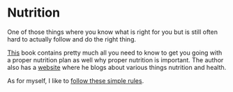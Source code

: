 # Nutrition
One of those things where you know what is right for you but is still often hard to actually follow and do the right thing.

[This](https://www.goodreads.com/book/show/25663961-how-not-to-die?from_search=true) book contains pretty much all you need to know to get you going with a proper nutrition plan as well why proper nutrition is important. The author also has a [website](https://nutritionfacts.org) where he blogs about various things nutrition and health.

As for myself, I like to [follow these simple rules](../../other/wiki-workflow.md).
